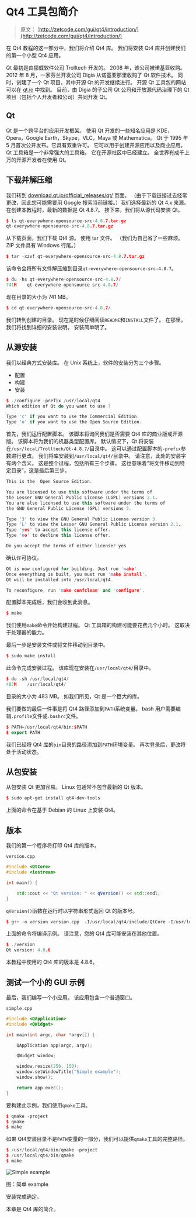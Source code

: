 # Qt4 工具包简介

> 原文： [http://zetcode.com/gui/qt4/introduction/](http://zetcode.com/gui/qt4/introduction/)

在 Qt4 教程的这一部分中，我们将介绍 Qt4 库。 我们将安装 Qt4 库并创建我们的第一个小型 Qt4 应用。

Qt 最初是由挪威软件公司 Trolltech 开发的。 2008 年，该公司被诺基亚收购。 2012 年 8 月，一家芬兰开发公司 Digia 从诺基亚那里收购了 Qt 软件技术。 同时，创建了一个 Qt 项目，其中开源 Qt 的开发继续进行。 开源 Qt 工具包的网站可以在 [qt.io](http://www.qt.io) 中找到。 目前，由 Digia 的子公司 Qt 公司和开放源代码治理下的 Qt 项目（包括个人开发者和公司）共同开发 Qt。

## Qt

Qt 是一个跨平台的应用开发框架。 使用 Qt 开发的一些知名应用是 KDE，Opera，Google Earth，Skype，VLC，Maya 或 Mathematica。 Qt 于 1995 年 5 月首次公开发布。它具有双重许可。 它可以用于创建开源应用以及商业应用。 Qt 工具箱是一个非常强大的工具箱。 它在开源社区中已经建立。 全世界有成千上万的开源开发者在使用 Qt。

## 下载并解压缩

我们转到 [download.qt.io/official_releases/qt/](http://download.qt.io/official_releases/qt/) 页面。 （由于下载链接过去经常更改，因此您可能需要用 Google 搜索当前链接。）我们选择最新的 Qt 4.x 来源。 在创建本教程时，最新的数据是 Qt 4.8.7。 接下来，我们将从源代码安装 Qt。

```cpp
$ ls qt-everywhere-opensource-src-4.8.7.tar.gz 
qt-everywhere-opensource-src-4.8.7.tar.gz

```

从下载页面，我们下载 Qt4 源。 使用 tar 文件。 （我们为自己省了一些麻烦。ZIP 文件具有 Windows 行尾。）

```cpp
$ tar -xzvf qt-everywhere-opensource-src-4.8.7.tar.gz

```

该命令会将所有文件解压缩到目录`qt-everywhere-opensource-src-4.8.7`。

```cpp
$ du -hs qt-everywhere-opensource-src-4.8.7/
741M    qt-everywhere-opensource-src-4.8.7/

```

现在目录的大小为 741 MB。

```cpp
$ cd qt-everywhere-opensource-src-4.8.7/

```

我们转到创建的目录。 现在是时候仔细阅读`README`和`INSTALL`文件了。 在那里，我们将找到详细的安装说明。 安装简单明了。

## 从源安装

我们以经典方式安装库。 在 Unix 系统上，软件的安装分为三个步骤。

*   配置
*   构建
*   安装

```cpp
$ ./configure -prefix /usr/local/qt4
Which edition of Qt do you want to use ?

Type 'c' if you want to use the Commercial Edition.
Type 'o' if you want to use the Open Source Edition.

```

首先，我们运行配置脚本。 该脚本将询问我们是否需要 Qt4 库的商业版或开源版。 该脚本将为我们的机器类型配置库。 默认情况下，Qt 将安装在`/usr/local/Trolltech/Qt-4.8.7/`目录中。 这可以通过配置脚本的`-prefix`参数进行更改。 我们将库安装到`/usr/local/qt4/`目录中。 请注意，此处的安装字有两个含义。 这是整个过程，包括所有三个步骤。 这也意味着“将文件移动到特定目录”，这是最后第三步。

```cpp
This is the  Open Source Edition.

You are licensed to use this software under the terms of
the Lesser GNU General Public License (LGPL) versions 2.1.
You are also licensed to use this software under the terms of
the GNU General Public License (GPL) versions 3.

Type '3' to view the GNU General Public License version 3.
Type 'L' to view the Lesser GNU General Public License version 2.1.
Type 'yes' to accept this license offer.
Type 'no' to decline this license offer.

Do you accept the terms of either license? yes

```

确认许可协议。

```cpp
Qt is now configured for building. Just run 'make'.
Once everything is built, you must run 'make install'.
Qt will be installed into /usr/local/qt4.

To reconfigure, run 'make confclean' and 'configure'.

```

配置脚本完成后，我们会收到此消息。

```cpp
$ make

```

我们使用`make`命令开始构建过程。 Qt 工具箱的构建可能要花费几个小时。 这取决于处理器的能力。

最后一步是安装文件或将文件移动到目录中。

```cpp
$ sudo make install

```

此命令完成安装过程。 该库现在安装在`/usr/local/qt4/`目录中。

```cpp
$ du -sh /usr/local/qt4/
483M    /usr/local/qt4/

```

目录的大小为 483 MB。 如我们所见，Qt 是一个巨大的库。

我们要做的最后一件事是将 Qt4 路径添加到`PATH`系统变量。 bash 用户需要编辑`.profile`文件或`.bashrc`文件。

```cpp
$ PATH=/usr/local/qt4/bin:$PATH
$ export PATH

```

我们已经将 Qt4 库的`bin`目录的路径添加到`PATH`环境变量。 再次登录后，更改将处于活动状态。

## 从包安装

从包安装 Qt 更加容易。 Linux 包通常不包含最新的 Qt 版本。

```cpp
$ sudo apt-get install qt4-dev-tools

```

上面的命令在基于 Debian 的 Linux 上安装 Qt4。

## 版本

我们的第一个程序将打印 Qt4 库的版本。

`version.cpp`

```cpp
#include <QtCore>
#include <iostream>

int main() {

    std::cout << "Qt version: " << qVersion() << std::endl;
}

```

`qVersion()`函数在运行时以字符串形式返回 Qt 的版本号。

```cpp
$ g++ -o version version.cpp  -I/usr/local/qt4/include/QtCore -I/usr/local/qt4/include -L/usr/local/qt4/lib -lQtCore

```

上面的命令将编译示例。 请注意，您的 Qt4 库可能安装在其他位置。

```cpp
$ ./version 
Qt version: 4.8.6

```

本教程中使用的 Qt4 库的版本是 4.8.6。

## 测试一个小的 GUI 示例

最后，我们编写一个小应用。 该应用包含一个普通窗口。

`simple.cpp`

```cpp
#include <QApplication>
#include <QWidget>

int main(int argc, char *argv[]) {

    QApplication app(argc, argv);

    QWidget window;

    window.resize(250, 150);
    window.setWindowTitle("Simple example");
    window.show();

    return app.exec();
}

```

要构建此示例，我们使用`qmake`工具。

```cpp
$ qmake -project
$ qmake
$ make

```

如果 Qt4​​ 安装目录不是`PATH`变量的一部分，我们可以提供`qmake`工具的完整路径。

```cpp
$ /usr/local/qt4/bin/qmake -project
$ /usr/local/qt4/bin/qmake
$ make

```

![Simple example](img/2abd750a9ab64e9a5606e1565c665822.jpg)

图：简单 example

安装完成确定。

本章是 Qt4 库的简介。